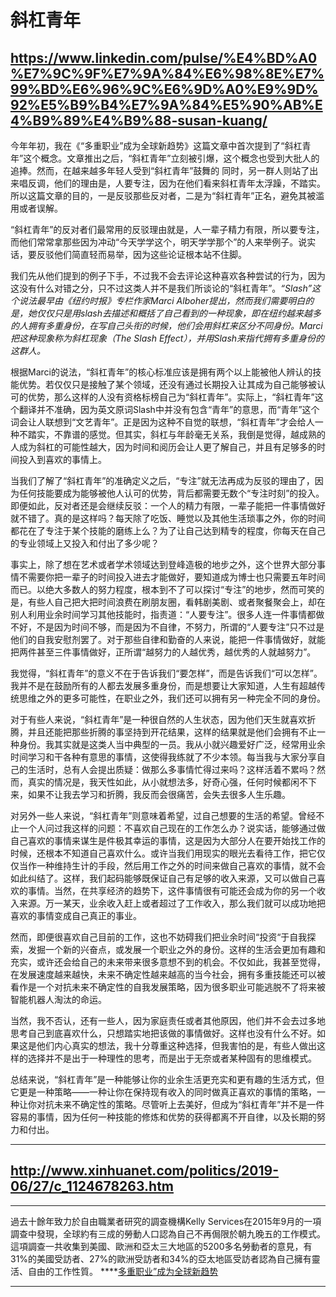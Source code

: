 # 斜杠青年


## https://www.linkedin.com/pulse/%E4%BD%A0%E7%9C%9F%E7%9A%84%E6%98%8E%E7%99%BD%E6%96%9C%E6%9D%A0%E9%9D%92%E5%B9%B4%E7%9A%84%E5%90%AB%E4%B9%89%E4%B9%88-susan-kuang/
今年年初，我在《“多重职业”成为全球新趋势》这篇文章中首次提到了“斜杠青年”这个概念。文章推出之后，“斜杠青年”立刻被引爆，这个概念也受到大批人的追捧。然而，在越来越多年轻人受到“斜杠青年”鼓舞的 同时，另一群人则站了出来唱反调，他们的理由是，人要专注，因为在他们看来斜杠青年太浮躁，不踏实。所以这篇文章的目的，一是反驳那些反对者，二是为“斜杠青年”正名，避免其被滥用或者误解。

“斜杠青年”的反对者们最常用的反驳理由就是，人一辈子精力有限，所以要专注，而他们常常拿那些因为冲动“今天学学这个，明天学学那个”的人来举例子。说实话，要反驳他们简直轻而易举，因为这些论证根本站不住脚。

我们先从他们提到的例子下手，不过我不会去评论这种喜欢各种尝试的行为，因为这没有什么对错之分，只不过这类人并不是我们所谈论的“斜杠青年”。*“Slash”这个说法最早由《纽约时报》专栏作家Marci Alboher提出，然而我们需要明白的是，她仅仅只是用slash去描述和概括了自己看到的一种现象，即在纽约越来越多的人拥有多重身份，在写自己头衔的时候，他们会用斜杠来区分不同身份。Marci把这种现象称为斜杠现象（The Slash Effect），并用Slash来指代拥有多重身份的这群人。*

根据Marci的说法，“斜杠青年”的核心标准应该是拥有两个以上能被他人辨认的技能优势。若仅仅只是接触了某个领域，还没有通过长期投入让其成为自己能够被认可的优势，那么这样的人没有资格标榜自己为“斜杠青年”。实际上，“斜杠青年”这个翻译并不准确，因为英文原词Slash中并没有包含“青年”的意思，而“青年”这个词会让人联想到“文艺青年”。正是因为这种不自觉的联想，“斜杠青年”才会给人一种不踏实，不靠谱的感觉。但其实，斜杠与年龄毫无关系，我倒是觉得，越成熟的人成为斜杠的可能性越大，因为时间和阅历会让人更了解自己，并且有足够多的时间投入到喜欢的事情上。

当我们了解了“斜杠青年”的准确定义之后，“专注”就无法再成为反驳的理由了，因为任何技能要成为能够被他人认可的优势，背后都需要无数个“专注时刻”的投入。即便如此，反对者还是会继续反驳：一个人的精力有限，一辈子能把一件事情做好就不错了。真的是这样吗？每天除了吃饭、睡觉以及其他生活琐事之外，你的时间都花在了专注于某个技能的磨练上么？为了让自己达到精专的程度，你每天在自己的专业领域上又投入和付出了多少呢？

事实上，除了想在艺术或者学术领域达到登峰造极的地步之外，这个世界大部分事情不需要你把一辈子的时间投入进去才能做好，要知道成为博士也只需要五年时间而已。以绝大多数人的努力程度，根本到不了可以探讨“专注”的地步，然而可笑的是，有些人自己把大把时间浪费在刷朋友圈，看韩剧美剧、或者聚餐聚会上，却在别人利用业余时间学习其他技能时，指责道：“人要专注”。很多人连一件事情都做不好，不是因为时间不够，而是因为不自律，不努力，所谓的“人要专注”只不过是他们的自我安慰剂罢了。对于那些自律和勤奋的人来说，能把一件事情做好，就能把两件甚至三件事情做好，正所谓“越努力的人越优秀，越优秀的人就越努力”。

我觉得，“斜杠青年”的意义不在于告诉我们“要怎样”，而是告诉我们“可以怎样”。我并不是在鼓励所有的人都去发展多重身份，而是想要让大家知道，人生有超越传统思维之外的更多可能性，在职业之外，我们还可以拥有另一种完全不同的身份。

对于有些人来说，“斜杠青年”是一种很自然的人生状态，因为他们天生就喜欢折腾，并且还能把那些折腾的事坚持到开花结果，这样的结果就是他们会拥有不止一种身份。我其实就是这类人当中典型的一员。我从小就兴趣爱好广泛，经常用业余时间学习和干各种有意思的事情，这使得我练就了不少本领。每当我与大家分享自己的生活时，总有人会提出质疑：做那么多事情忙得过来吗？这样活着不累吗？然而，真实的情况是，我天性如此，从小就想法多，好奇心强，任何时候都闲不下来，如果不让我去学习和折腾，我反而会很痛苦，会失去很多人生乐趣。

对另外一些人来说，“斜杠青年”则意味着希望，过自己想要的生活的希望。曾经不止一个人问过我这样的问题：不喜欢自己现在的工作怎么办？说实话，能够通过做自己喜欢的事情来谋生是件极其幸运的事情，这是因为大部分人在要开始找工作的时候，还根本不知道自己喜欢什么。或许当我们用现实的眼光去看待工作，把它仅仅当作一种维持生计的手段，然后用工作之外的时间来做自己喜欢的事情，就不会如此纠结了。这样，我们起码能够既保证自己有足够的收入来源，又可以做自己喜欢的事情。当然，在共享经济的趋势下，这件事情很有可能还会成为你的另一个收入来源。万一某天，业余收入赶上或者超过了工作收入，那么我们就可以成功地把喜欢的事情变成自己真正的事业。

然而，即便很喜欢自己目前的工作，这也不妨碍我们把业余时间“投资“于自我探索，发掘一个新的兴奋点，或发展一个职业之外的身份。这样的生活会更加有趣和充实，或许还会给自己的未来带来很多意想不到的机会。不仅如此，我甚至觉得，在发展速度越来越快，未来不确定性越来越高的当今社会，拥有多重技能还可以被看作是一个对抗未来不确定性的自我发展策略，因为很多职业可能逃脱不了将来被智能机器人淘汰的命运。

当然，我不否认，还有一些人，因为家庭责任或者其他原因，他们并不会去过多地思考自己到底喜欢什么，只想踏实地把该做的事情做好。这样也没有什么不好。如果这是他们内心真实的想法，我十分尊重这种选择，但我害怕的是，有些人做出这样的选择并不是出于一种理性的思考，而是出于无奈或者某种固有的思维模式。

总结来说，“斜杠青年”是一种能够让你的业余生活更充实和更有趣的生活方式，但它更是一种策略——一种让你在保持现有收入的同时做真正喜欢的事情的策略，一种让你对抗未来不确定性的策略。尽管听上去美好，但成为“斜杠青年”并不是一件容易的事情，因为任何一种技能的修炼和优势的获得都离不开自律，以及长期的努力和付出。


****
## http://www.xinhuanet.com/politics/2019-06/27/c_1124678263.htm
****
過去十餘年致力於自由職業者研究的調查機構Kelly Services在2015年9月的一項調查中發現，全球約有三成的勞動人口認為自己不再侷限於朝九晚五的工作模式。這項調查一共收集到美國、歐洲和亞太三大地區的5200多名勞動者的意見，有31%的美國受訪者、27%的歐洲受訪者和34%的亞太地區受訪者認為自己擁有靈活、自由的工作性質。
****[多重职业”成为全球新趋势](https://www.sohu.com/a/61112969_355068)
****
